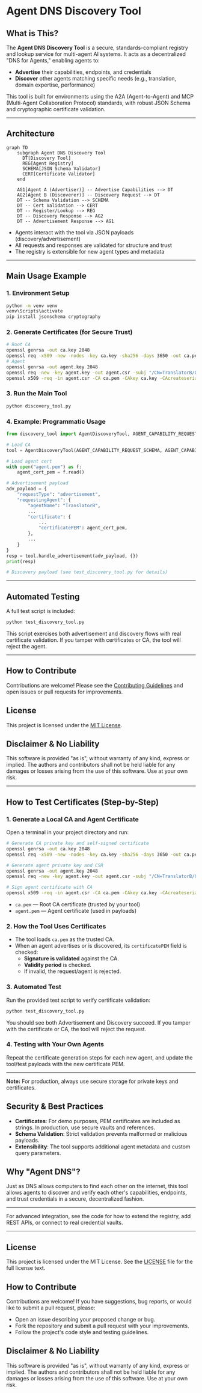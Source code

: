 # Agent DNS Discovery Tool

## What is This?

The **Agent DNS Discovery Tool** is a secure, standards-compliant registry and lookup service for multi-agent AI systems. It acts as a decentralized "DNS for Agents," enabling agents to:
- **Advertise** their capabilities, endpoints, and credentials
- **Discover** other agents matching specific needs (e.g., translation, domain expertise, performance)

This tool is built for environments using the A2A (Agent-to-Agent) and MCP (Multi-Agent Collaboration Protocol) standards, with robust JSON Schema and cryptographic certificate validation.

---

## Architecture

```mermaid
graph TD
    subgraph Agent DNS Discovery Tool
      DT[Discovery Tool]
      REG[Agent Registry]
      SCHEMA[JSON Schema Validator]
      CERT[Certificate Validator]
    end

    AG1[Agent A (Advertiser)] -- Advertise Capabilities --> DT
    AG2[Agent B (Discoverer)] -- Discovery Request --> DT
    DT -- Schema Validation --> SCHEMA
    DT -- Cert Validation --> CERT
    DT -- Register/Lookup --> REG
    DT -- Discovery Response --> AG2
    DT -- Advertisement Response --> AG1
```

- Agents interact with the tool via JSON payloads (discovery/advertisement)
- All requests and responses are validated for structure and trust
- The registry is extensible for new agent types and metadata

---

## Main Usage Example

### 1. Environment Setup

```sh
python -m venv venv
venv\Scripts\activate
pip install jsonschema cryptography
```

### 2. Generate Certificates (for Secure Trust)

```sh
# Root CA
openssl genrsa -out ca.key 2048
openssl req -x509 -new -nodes -key ca.key -sha256 -days 3650 -out ca.pem -subj "/CN=Test Root CA/OU=TestCA/O=TestOrg/L=TestCity/C=US"
# Agent
openssl genrsa -out agent.key 2048
openssl req -new -key agent.key -out agent.csr -subj "/CN=TranslatorB/OU=Agents/O=MyOrg/L=City/C=US"
openssl x509 -req -in agent.csr -CA ca.pem -CAkey ca.key -CAcreateserial -out agent.pem -days 365 -sha256
```

### 3. Run the Main Tool

```sh
python discovery_tool.py
```

### 4. Example: Programmatic Usage

```python
from discovery_tool import AgentDiscoveryTool, AGENT_CAPABILITY_REQUEST_SCHEMA, AGENT_CAPABILITY_RESPONSE_SCHEMA

# Load CA
tool = AgentDiscoveryTool(AGENT_CAPABILITY_REQUEST_SCHEMA, AGENT_CAPABILITY_RESPONSE_SCHEMA, ca_cert_path="ca.pem")

# Load agent cert
with open("agent.pem") as f:
    agent_cert_pem = f.read()

# Advertisement payload
adv_payload = {
    "requestType": "advertisement",
    "requestingAgent": {
        "agentName": "TranslatorB",
        ...
        "certificate": {
            ...
            "certificatePEM": agent_cert_pem,
        },
        ...
    }
}
resp = tool.handle_advertisement(adv_payload, {})
print(resp)

# Discovery payload (see test_discovery_tool.py for details)
```

---

## Automated Testing

A full test script is included:

```sh
python test_discovery_tool.py
```

This script exercises both advertisement and discovery flows with real certificate validation. If you tamper with certificates or CA, the tool will reject the agent.

---

## How to Contribute

Contributions are welcome! Please see the [Contributing Guidelines](CONTRIBUTING.md) and open issues or pull requests for improvements.

## License

This project is licensed under the [MIT License](LICENSE).

## Disclaimer & No Liability

This software is provided "as is", without warranty of any kind, express or implied. The authors and contributors shall not be held liable for any damages or losses arising from the use of this software. Use at your own risk.

---

## How to Test Certificates (Step-by-Step)

### 1. Generate a Local CA and Agent Certificate

Open a terminal in your project directory and run:

```sh
# Generate CA private key and self-signed certificate
openssl genrsa -out ca.key 2048
openssl req -x509 -new -nodes -key ca.key -sha256 -days 3650 -out ca.pem -subj "/CN=Test Root CA/OU=TestCA/O=TestOrg/L=TestCity/C=US"

# Generate agent private key and CSR
openssl genrsa -out agent.key 2048
openssl req -new -key agent.key -out agent.csr -subj "/CN=TranslatorB/OU=Agents/O=MyOrg/L=City/C=US"

# Sign agent certificate with CA
openssl x509 -req -in agent.csr -CA ca.pem -CAkey ca.key -CAcreateserial -out agent.pem -days 365 -sha256
```

- `ca.pem` — Root CA certificate (trusted by your tool)
- `agent.pem` — Agent certificate (used in payloads)

### 2. How the Tool Uses Certificates

- The tool loads `ca.pem` as the trusted CA.
- When an agent advertises or is discovered, its `certificatePEM` field is checked:
  - **Signature is validated** against the CA.
  - **Validity period** is checked.
  - If invalid, the request/agent is rejected.

### 3. Automated Test

Run the provided test script to verify certificate validation:

```sh
python test_discovery_tool.py
```

You should see both Advertisement and Discovery succeed. If you tamper with the certificate or CA, the tool will reject the request.

### 4. Testing with Your Own Agents

Repeat the certificate generation steps for each new agent, and update the tool/test payloads with the new certificate PEM.

---

**Note:** For production, always use secure storage for private keys and certificates.

## Security & Best Practices

- **Certificates**: For demo purposes, PEM certificates are included as strings. In production, use secure vaults and references.
- **Schema Validation**: Strict validation prevents malformed or malicious payloads.
- **Extensibility**: The tool supports additional agent metadata and custom query parameters.

## Why "Agent DNS"?

Just as DNS allows computers to find each other on the internet, this tool allows agents to discover and verify each other's capabilities, endpoints, and trust credentials in a secure, decentralized fashion.

---

For advanced integration, see the code for how to extend the registry, add REST APIs, or connect to real credential vaults.

---

## License

This project is licensed under the MIT License. See the [LICENSE](LICENSE) file for the full license text.

## How to Contribute

Contributions are welcome! If you have suggestions, bug reports, or would like to submit a pull request, please:
- Open an issue describing your proposed change or bug.
- Fork the repository and submit a pull request with your improvements.
- Follow the project's code style and testing guidelines.

## Disclaimer & No Liability

This software is provided "as is", without warranty of any kind, express or implied. The authors and contributors shall not be held liable for any damages or losses arising from the use of this software. Use at your own risk.
